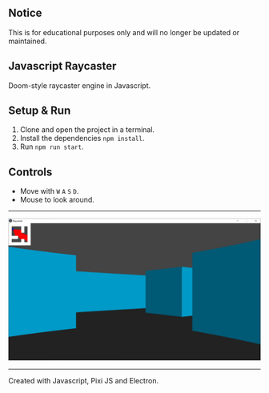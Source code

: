 ## Notice

This is for educational purposes only and will no longer be updated or maintained.

## Javascript Raycaster

Doom-style raycaster engine in Javascript.

## Setup & Run

1. Clone and open the project in a terminal.
2. Install the dependencies `npm install`.
3. Run `npm run start`.

## Controls

- Move with `W` `A` `S` `D`.
- Mouse to look around.

-----------

![Preview](https://github.com/cheezos/raycaster-js/blob/master/preview.jpg)

---------

Created with Javascript, Pixi JS and Electron.
